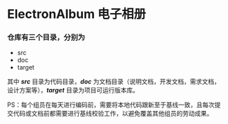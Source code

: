 # ElectronAlbum 电子相册

### 仓库有三个目录，分别为

- src
- doc
- target

其中 ***src*** 目录为代码目录，***doc*** 为文档目录（说明文档，开发文档，需求文档，设计方案等），***target*** 目录为项目可运行版本库。

PS：每个组员在每天进行编码前，需要将本地代码跟新至于基线一致，且每次提交代码或文档前都需要进行基线校验工作，以避免覆盖其他组员的劳动成果。
